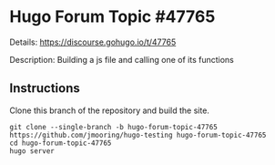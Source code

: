 # Hugo Forum Topic #47765

Details: <https://discourse.gohugo.io/t/47765>

Description: Building a js file and calling one of its functions

## Instructions

Clone this branch of the repository and build the site.

```text
git clone --single-branch -b hugo-forum-topic-47765 https://github.com/jmooring/hugo-testing hugo-forum-topic-47765
cd hugo-forum-topic-47765
hugo server
```

